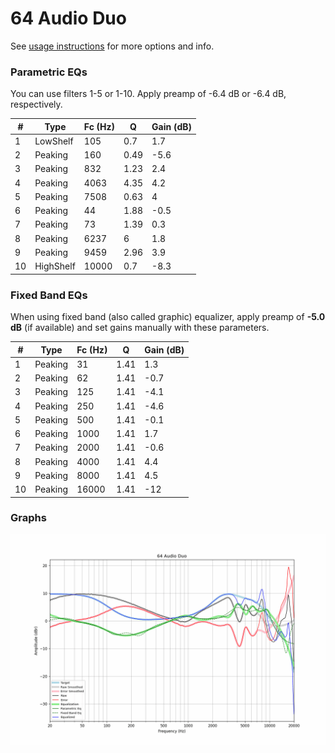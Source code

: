 # 64 Audio Duo
See [usage instructions](https://github.com/jaakkopasanen/AutoEq#usage) for more options and info.

### Parametric EQs
You can use filters 1-5 or 1-10. Apply preamp of -6.4 dB or -6.4 dB, respectively.

|   # | Type      |   Fc (Hz) |    Q |   Gain (dB) |
|-----|-----------|-----------|------|-------------|
|   1 | LowShelf  |       105 | 0.7  |         1.7 |
|   2 | Peaking   |       160 | 0.49 |        -5.6 |
|   3 | Peaking   |       832 | 1.23 |         2.4 |
|   4 | Peaking   |      4063 | 4.35 |         4.2 |
|   5 | Peaking   |      7508 | 0.63 |         4   |
|   6 | Peaking   |        44 | 1.88 |        -0.5 |
|   7 | Peaking   |        73 | 1.39 |         0.3 |
|   8 | Peaking   |      6237 | 6    |         1.8 |
|   9 | Peaking   |      9459 | 2.96 |         3.9 |
|  10 | HighShelf |     10000 | 0.7  |        -8.3 |

### Fixed Band EQs
When using fixed band (also called graphic) equalizer, apply preamp of **-5.0 dB** (if available) and set gains manually with these parameters.

|   # | Type    |   Fc (Hz) |    Q |   Gain (dB) |
|-----|---------|-----------|------|-------------|
|   1 | Peaking |        31 | 1.41 |         1.3 |
|   2 | Peaking |        62 | 1.41 |        -0.7 |
|   3 | Peaking |       125 | 1.41 |        -4.1 |
|   4 | Peaking |       250 | 1.41 |        -4.6 |
|   5 | Peaking |       500 | 1.41 |        -0.1 |
|   6 | Peaking |      1000 | 1.41 |         1.7 |
|   7 | Peaking |      2000 | 1.41 |        -0.6 |
|   8 | Peaking |      4000 | 1.41 |         4.4 |
|   9 | Peaking |      8000 | 1.41 |         4.5 |
|  10 | Peaking |     16000 | 1.41 |       -12   |

### Graphs
![](./64%20Audio%20Duo.png)
